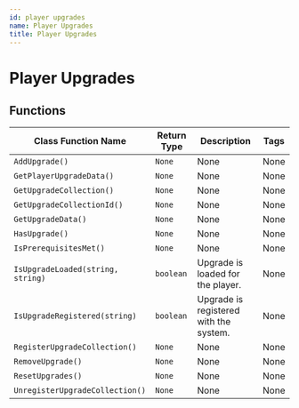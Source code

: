 ```yaml
---
id: player upgrades
name: Player Upgrades
title: Player Upgrades
---
```


# Player Upgrades

## Functions

| Class Function Name | Return Type | Description | Tags |
| ------------------- | ----------- | ----------- | ---- |
| `AddUpgrade()` | `None` | None | None |
| `GetPlayerUpgradeData()` | `None` | None | None |
| `GetUpgradeCollection()` | `None` | None | None |
| `GetUpgradeCollectionId()` | `None` | None | None |
| `GetUpgradeData()` | `None` | None | None |
| `HasUpgrade()` | `None` | None | None |
| `IsPrerequisitesMet()` | `None` | None | None |
| `IsUpgradeLoaded(string, string)` | `boolean` | Upgrade is loaded for the player. | None |
| `IsUpgradeRegistered(string)` | `boolean` | Upgrade is registered with the system. | None |
| `RegisterUpgradeCollection()` | `None` | None | None |
| `RemoveUpgrade()` | `None` | None | None |
| `ResetUpgrades()` | `None` | None | None |
| `UnregisterUpgradeCollection()` | `None` | None | None |
